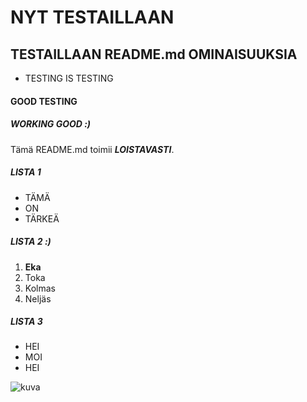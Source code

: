 

# NYT TESTAILLAAN

## TESTAILLAAN README.md OMINAISUUKSIA

- TESTING IS TESTING

#### GOOD TESTING

##### WORKING GOOD :)

Tämä README.md toimii __*LOISTAVASTI*__.
##### LISTA 1
- TÄMÄ
- ON 
- TÄRKEÄ

##### LISTA 2 :)
1. **Eka**
2. Toka 
3. Kolmas 
4. Neljäs

##### LISTA 3
+ HEI 
+ MOI 
+ HEI

![kuva](http://www.imgworlds.com/wp-content/uploads/2015/12/18-CONTACTUS-HEADER.jpg "Kuva")
